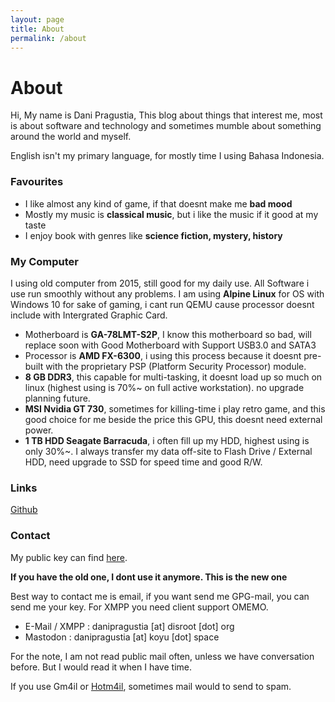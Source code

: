 ```yaml
---
layout: page
title: About
permalink: /about
---
```


# About

Hi, My name is Dani Pragustia,
This blog about things that interest me, most is about software and technology and sometimes mumble about something around the world and myself.

English isn't my primary language, for mostly time I using Bahasa Indonesia.

### Favourites
- I like almost any kind of game, if that doesnt make me <b>bad mood</b>
- Mostly my music is <b>classical music</b>, but i like the music if it good at my taste
- I enjoy book with genres like <b>science fiction, mystery, history</b>

### My Computer

I using old computer from 2015, still good for my daily use. All Software i use run smoothly without any problems. I am using <b>Alpine Linux</b> for OS with Windows 10 for sake of gaming, i cant run QEMU cause processor doesnt include with Intergrated Graphic Card.
- Motherboard is <b>GA-78LMT-S2P</b>, I know this motherboard so bad, will replace soon with Good Motherboard with Support USB3.0 and SATA3
- Processor is <b>AMD FX-6300</b>, i using this process because it doesnt pre-built with the proprietary PSP (Platform Security Processor) module.
- <b>8 GB DDR3</b>, this capable for multi-tasking, it doesnt load up so much on linux (highest using is 70%~ on full active workstation). no upgrade planning future.
- <b>MSI Nvidia GT 730</b>, sometimes for killing-time i play retro game, and this good choice for me beside the price this GPU, this doesnt need external power.
- <b>1 TB HDD Seagate Barracuda</b>, i often fill up my HDD, highest using is only 30%~. I always transfer my data off-site to Flash Drive / External HDD, need upgrade to SSD for speed time and good R/W.

### Links

[Github](https://github.com/danipragustia)

### Contact
My public key can find [here](https://dani.pw/pubkey.txt).

**If you have the old one, I dont use it anymore. This is the new one**

Best way to contact me is email, if you want send me GPG-mail, you can send me your key. For XMPP you need client support OMEMO.
- E-Mail / XMPP : danipragustia [at] disroot [dot] org
- Mastodon : danipragustia [at] koyu [dot] space

For the note, I am not read public mail often, unless we have conversation before. But I would read it when I have time. 

If you use Gm4il or <a href="https://github.com/mailcow/mailcow-dockerized/issues/2851" rel="noopener noreferrer" target="_blank">Hotm4il</a>, sometimes mail would to send to spam.
